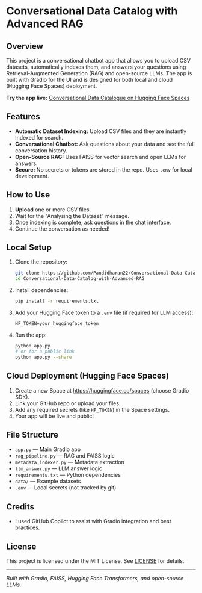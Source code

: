 # Conversational Data Catalog with Advanced RAG

## Overview

This project is a conversational chatbot app that allows you to upload CSV datasets, automatically indexes them, and answers your questions using Retrieval-Augmented Generation (RAG) and open-source LLMs. The app is built with Gradio for the UI and is designed for both local and cloud (Hugging Face Spaces) deployment.

**Try the app live:** [Conversational Data Catalogue on Hugging Face Spaces](https://huggingface.co/spaces/Pandidharan22/Conversational_Data_Catalogue)

## Features

- **Automatic Dataset Indexing:** Upload CSV files and they are instantly indexed for search.
- **Conversational Chatbot:** Ask questions about your data and see the full conversation history.
- **Open-Source RAG:** Uses FAISS for vector search and open LLMs for answers.
- **Secure:** No secrets or tokens are stored in the repo. Uses `.env` for local development.

## How to Use

1. **Upload** one or more CSV files.
2. Wait for the “Analysing the Dataset” message.
3. Once indexing is complete, ask questions in the chat interface.
4. Continue the conversation as needed!

## Local Setup

1. Clone the repository:
	```bash
	git clone https://github.com/Pandidharan22/Conversational-Data-Catalog-with-Advanced-RAG.git
	cd Conversational-Data-Catalog-with-Advanced-RAG
	```
2. Install dependencies:
	```bash
	pip install -r requirements.txt
	```
3. Add your Hugging Face token to a `.env` file (if required for LLM access):
	```env
	HF_TOKEN=your_huggingface_token
	```
4. Run the app:
	```bash
	python app.py
	# or for a public link
	python app.py --share
	```

## Cloud Deployment (Hugging Face Spaces)

1. Create a new Space at https://huggingface.co/spaces (choose Gradio SDK).
2. Link your GitHub repo or upload your files.
3. Add any required secrets (like `HF_TOKEN`) in the Space settings.
4. Your app will be live and public!

## File Structure

- `app.py` — Main Gradio app
- `rag_pipeline.py` — RAG and FAISS logic
- `metadata_indexer.py` — Metadata extraction
- `llm_answer.py` — LLM answer logic
- `requirements.txt` — Python dependencies
- `data/` — Example datasets
- `.env` — Local secrets (not tracked by git)

## Credits

- I used GitHub Copilot to assist with Gradio integration and best practices.

## License

This project is licensed under the MIT License. See [LICENSE](LICENSE) for details.

---

*Built with Gradio, FAISS, Hugging Face Transformers, and open-source LLMs.*